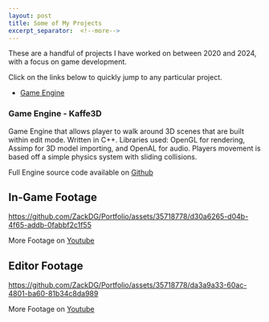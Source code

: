 ```yaml
---
layout: post
title: Some of My Projects
excerpt_separator:  <!--more-->
---
```

These are a handful of projects I have worked on between 2020 and 2024, with a focus on game development. 

Click on the links below to quickly jump to any particular project.
- [Game Engine](#game-engine---kaffe3d)

### Game Engine - Kaffe3D
Game Engine that allows player to walk around 3D scenes that are built within edit mode. Written in C++. Libraries used: OpenGL for rendering, Assimp for 3D model importing, and OpenAL for audio. Players movement is based off a simple physics system with sliding collisions.

Full Engine source code available on [Github](https://github.com/ZackDG/Kaffe3D)

## In-Game Footage
https://github.com/ZackDG/Portfolio/assets/35718778/d30a6265-d04b-4f65-addb-0fabbf2c1f55

More Footage on [Youtube](https://youtu.be/VsGoCJzwUf8)


## Editor Footage
https://github.com/ZackDG/Portfolio/assets/35718778/da3a9a33-60ac-4801-ba60-81b34c8da989

More Footage on [Youtube](https://youtu.be/0w_RUuA5wy8)
